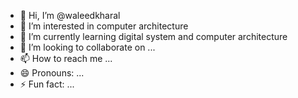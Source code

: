 - 👋 Hi, I’m @waleedkharal
- 👀 I’m interested in computer architecture
- 🌱 I’m currently learning digital system and computer architecture
- 💞️ I’m looking to collaborate on ...
- 📫 How to reach me ...
- 😄 Pronouns: ...
- ⚡ Fun fact: ...

<!---
waleedkharal/waleedkharal is a ✨ special ✨ repository because its `README.md` (this file) appears on your GitHub profile.
You can click the Preview link to take a look at your changes.
--->

